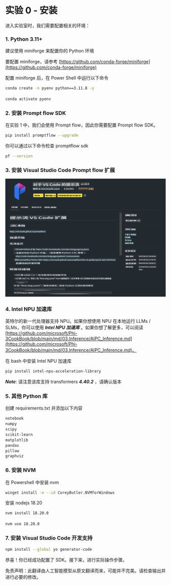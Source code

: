 # **实验 0 - 安装**

进入实验室时，我们需要配置相关的环境：

### **1. Python 3.11+**

建议使用 miniforge 来配置你的 Python 环境

要配置 miniforge，请参考 [https://github.com/conda-forge/miniforge](https://github.com/conda-forge/miniforge)

配置 miniforge 后，在 Power Shell 中运行以下命令

```bash
conda create -n pyenv python==3.11.8 -y

conda activate pyenv
```

### **2. 安装 Prompt flow SDK**

在实验 1 中，我们会使用 Prompt flow，因此你需要配置 Prompt flow SDK。

```bash
pip install promptflow --upgrade
```

你可以通过以下命令检查 promptflow sdk

```bash
pf --version
```

### **3. 安装 Visual Studio Code Prompt flow 扩展**

![pf](../../../../../../../translated_images/pf_ext.2830ee3df27421bce4a776ce6474a025c28f3886dac2272d60b70572a9a87040.zh.png)

### **4. Intel NPU 加速库**

英特尔的新一代处理器支持 NPU。如果你想使用 NPU 在本地运行 LLMs / SLMs，你可以使用 ***Intel NPU 加速库*** 。如果你想了解更多，可以阅读 [https://github.com/microsoft/Phi-3CookBook/blob/main/md/03.Inference/AIPC_Inference.md](https://github.com/microsoft/Phi-3CookBook/blob/main/md/03.Inference/AIPC_Inference.md)。

在 bash 中安装 Intel NPU 加速库

```bash
pip install intel-npu-acceleration-library
```

***Note***: 请注意该库支持 transformers ***4.40.2*** ，请确认版本

### **5. 其他 Python 库**

创建 requirements.txt 并添加以下内容

```txt
notebook
numpy 
scipy 
scikit-learn 
matplotlib 
pandas 
pillow 
graphviz
```

### **6. 安装 NVM**

在 Powershell 中安装 nvm

```bash
winget install -e --id CoreyButler.NVMforWindows
```

安装 nodejs 18.20

```bash
nvm install 18.20.0

nvm use 18.20.0
```

### **7. 安装 Visual Studio Code 开发支持**

```bash
npm install --global yo generator-code
```

恭喜！你已经成功配置了 SDK。接下来，进行实际操作步骤。

免责声明：此翻译由人工智能模型从原文翻译而来，可能并不完美。请检查输出并进行必要的修改。